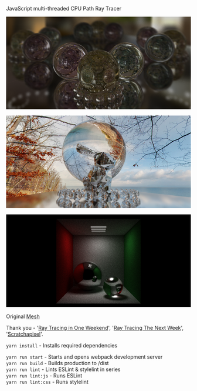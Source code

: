 JavaScript multi-threaded CPU Path Ray Tracer

![Example A](/output/example_a.png "Example A")

![Example B](/output/example_b.png "Example B")

![Cornell Box](/output/cornell_box.png "Cornell Box")

Original [Mesh](https://www.thingiverse.com/thing:151081)

Thank you - '[Ray Tracing in One Weekend](https://www.amazon.co.uk/Ray-Tracing-Weekend-Minibooks-Book-ebook/dp/B01B5AODD8)', '[Ray Tracing The Next Week](https://www.amazon.co.uk/gp/product/B01CO7PQ8C)', '[Scratchapixel](https://www.scratchapixel.com)'.

`yarn install` - Installs required dependencies

`yarn run start` - Starts and opens webpack development server  
`yarn run build` - Builds production to /dist  
`yarn run lint` - Lints ESLint & stylelint in series  
`yarn run lint:js` - Runs ESLint  
`yarn run lint:css` - Runs stylelint
